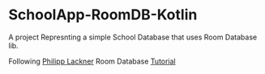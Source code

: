 # SchoolApp-RoomDB-Kotlin

A project Represnting a simple School Database that uses Room Database lib.

Following [Philipp Lackner](https://www.youtube.com/channel/UCKNTZMRHPLXfqlbdOI7mCkg) Room Database [Tutorial](https://www.youtube.com/playlist?list=PLQkwcJG4YTCS3AD2C-yWtJUGTYMh5h3Zz)
